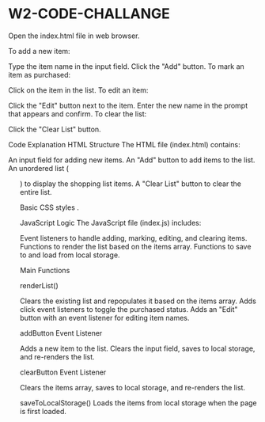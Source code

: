 # W2-CODE-CHALLANGE

Open the index.html file in web browser.

To add a new item:

Type the item name in the input field.
Click the "Add" button.
To mark an item as purchased:

Click on the item in the list.
To edit an item:

Click the "Edit" button next to the item.
Enter the new name in the prompt that appears and confirm.
To clear the list:

Click the "Clear List" button.


Code Explanation
HTML Structure
The HTML file (index.html) contains:

An input field for adding new items.
An "Add" button to add items to the list.
An unordered list (<ul>) to display the shopping list items.
A "Clear List" button to clear the entire list.

Basic CSS styles .


JavaScript Logic
The JavaScript file (index.js) includes:

Event listeners to handle adding, marking, editing, and clearing items.
Functions to render the list based on the items array.
Functions to save to and load from local storage.

Main Functions

renderList()

Clears the existing list and repopulates it based on the items array.
Adds click event listeners to toggle the purchased status.
Adds an "Edit" button with an event listener for editing item names.

addButton Event Listener

Adds a new item to the list.
Clears the input field, saves to local storage, and re-renders the list.


clearButton Event Listener

Clears the items array, saves to local storage, and re-renders the list.


saveToLocalStorage()
Loads the items from local storage when the page is first loaded.